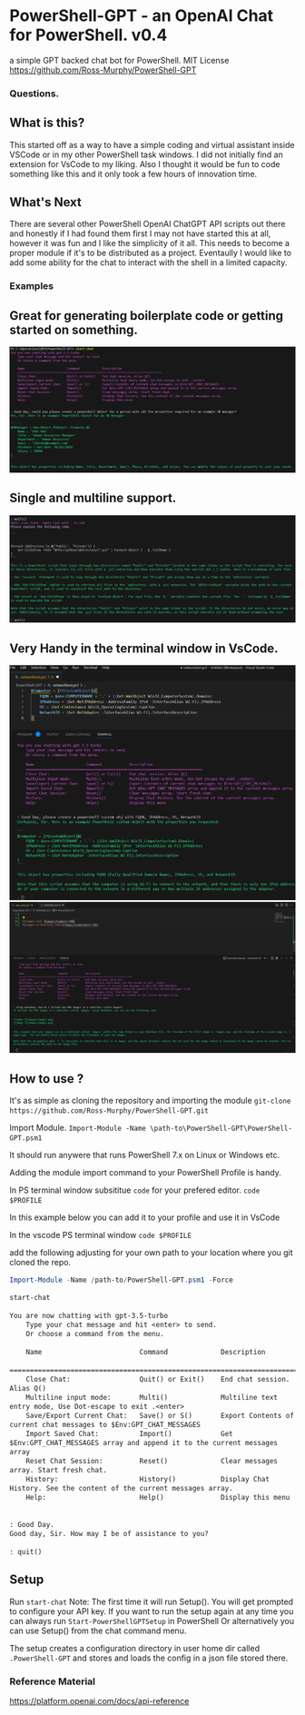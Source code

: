# PowerShell-GPT - an OpenAI Chat for PowerShell. v0.4
a simple GPT backed chat bot for PowerShell.
MIT License 
https://github.com/Ross-Murphy/PowerShell-GPT

### Questions.

What is this?
---
This started off as a way to have a simple coding and virtual assistant inside VSCode or in my other PowerShell task windows. 
I did not initially find an extension for VsCode to my liking. Also I thought it would be fun to code something like this and it only took a few hours of innovation time. 

What's Next
---
There are several other PowerShell OpenAI ChatGPT API scripts out there and honestly if I had found them first I may not have started this at all, however it was fun and I like the simplicity of it all. This needs to become a proper module if it's to be distributed as a project. 
Eventaully I would like to add some ability for the chat to interact with the shell in a limited capacity. 


### Examples
Great for generating boilerplate code or getting started on something.
---
![Example Chat ](images/Example1.PNG)

Single and multiline support.
---
![Example of Multiline Input](images/ExampleMulti.PNG)

Very Handy in the terminal window in VsCode.
---
![Very handy in vscode](images/vscode2.PNG)
![Very handy in vscode](images/vscode.PNG)


How to use ?
---

It's as simple as cloning the repository and importing the module
`git-clone https://github.com/Ross-Murphy/PowerShell-GPT.git`

Import Module.
`Import-Module -Name \path-to\PowerShell-GPT\PowerShell-GPT.psm1`

It should run anywere that runs PowerShell 7.x on Linux or Windows etc.

Adding the module import command to your PowerShell Profile is handy.

In PS terminal window subsititue `code` for your prefered editor.
`code $PROFILE`

In this example below you can add it to your profile and use it in VsCode

In the vscode PS terminal window 
`code $PROFILE`

add the following adjusting for your own path to your location where you git cloned the repo.
```powershell
Import-Module -Name /path-to/PowerShell-GPT.psm1 -Force
```




```
start-chat

You are now chatting with gpt-3.5-turbo
    Type your chat message and hit <enter> to send.
    Or choose a command from the menu.

    Name                        Command             Description
    ==================================================================================
    Close Chat:                 Quit() or Exit()    End chat session. Alias Q()
    Multiline input mode:       Multi()             Multiline text entry mode, Use Dot-escape to exit .<enter>
    Save/Export Current Chat:   Save() or S()       Export Contents of current chat messages to $Env:GPT_CHAT_MESSAGES
    Import Saved Chat:          Import()            Get $Env:GPT_CHAT_MESSAGES array and append it to the current messages array
    Reset Chat Session:         Reset()             Clear messages array. Start fresh chat.
    History:                    History()           Display Chat History. See the content of the current messages array.
    Help:                       Help()              Display this menu


: Good Day.         
Good day, Sir. How may I be of assistance to you?

: quit()
```

Setup
---
Run `start-chat` Note: The first time it will run Setup(). You will get prompted to configure your API key. 
If you want to run the setup again at any time you can always run  `Start-PowerShellGPTSetup` in PowerShell
Or alternatively you can use Setup() from the chat command menu.

The setup creates a configuration directory in user home dir called `.PowerShell-GPT` and stores and loads the config in a json file stored there.

### Reference Material
https://platform.openai.com/docs/api-reference
